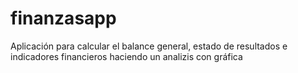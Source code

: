 # finanzasapp
Aplicación para calcular el balance general, estado de resultados e indicadores financieros haciendo un analizis con gráfica
